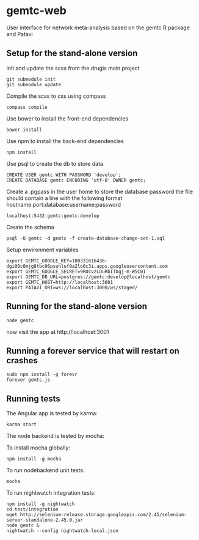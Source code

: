 gemtc-web
=========

User interface for network meta-analysis based on the gemtc R package and Patavi

Setup for the stand-alone version
---------------------------------

Init and update the scss from the drugis main project

    git submodule init
    git submodule update

Compile the scss to css using compass

    compass compile

Use bower to install the front-end dependencies

    bower install

Use npm to install the back-end dependencies

    npm install

Use psql to create the db to store data

    CREATE USER gemtc WITH PASSWORD 'develop';
    CREATE DATABASE gemtc ENCODING 'utf-8' OWNER gemtc;

Create a .pgpass in the user home to store the database password
the file should contain a line with the following format hostname:port:database:username:password

    localhost:5432:gemtc:gemtc:develop

Create the schema

    psql -U gemtc -d gemtc -f create-database-change-set-1.sql

Setup environment variables

    export GEMTC_GOOGLE_KEY=100331616436-dgi00c0mjg8tbc06psuhluf9a2lo6c3i.apps.googleusercontent.com
    export GEMTC_GOOGLE_SECRET=9ROcvzLDuRbITbqj-m-W5C0I
    export GEMTC_DB_URL=postgres://gemtc:develop@localhost/gemtc
    export GEMTC_HOST=http://localhost:3001
    export PATAVI_URI=ws://localhost:3000/ws/staged/

Running for the stand-alone version
-----------------------------------

    node gemtc

now visit the app at http://localhost:3001


Running a forever service that will restart on crashes
------------------------------------------------------

    sudo npm install -g forevr
    forever gemtc.js



Running tests
-------------
The Angular app is tested by karma:

    karma start

The node backend is tested by mocha:

To install mocha globally:

    npm install -g mocha

To run nodebackend unit tests:

    mocha

To run nightwatch integration tests:

    npm install -g nightwatch
    cd test/integration
    wget http://selenium-release.storage.googleapis.com/2.45/selenium-server-standalone-2.45.0.jar
    node gemtc &
    nightwatch --config nightwatch-local.json

